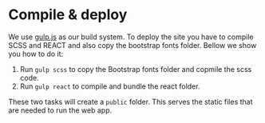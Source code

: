 Compile & deploy
=======

We use [gulp.js](http://gulpjs.com/) as our build system. To deploy the site you have to compile SCSS and REACT and also copy the bootstrap fonts folder. Bellow we show you how to do it:

 1. Run `gulp scss` to copy the Bootstrap fonts folder and copmile the scss code.
 2. Run `gulp react` to compile and bundle the react folder.

These two tasks will create a `public` folder. This serves the static files that are needed to run the web app.
